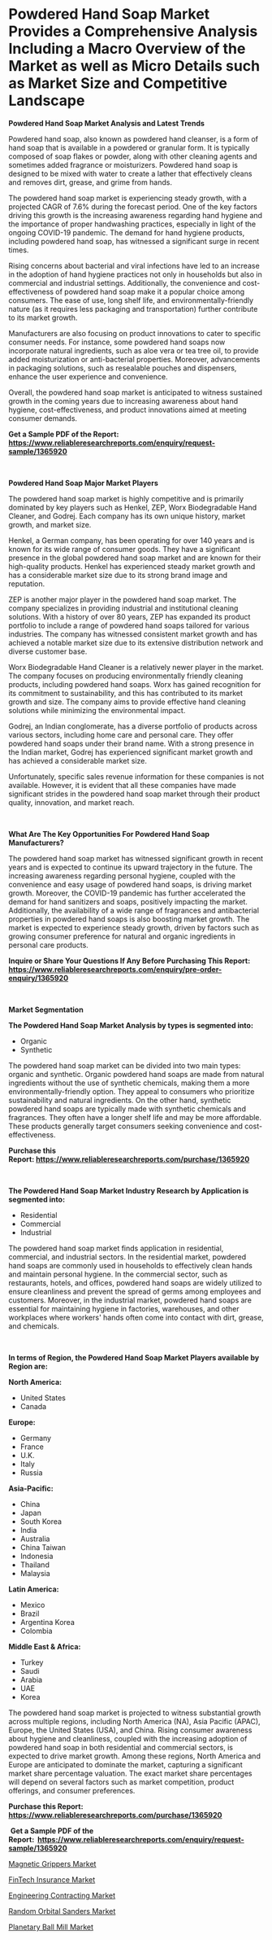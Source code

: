 <p><h1>Powdered Hand Soap Market Provides a Comprehensive Analysis Including a Macro Overview of the Market as well as Micro Details such as Market Size and Competitive Landscape</h1></p><p><strong>Powdered Hand Soap Market Analysis and Latest Trends</strong></p>
<p><p>Powdered hand soap, also known as powdered hand cleanser, is a form of hand soap that is available in a powdered or granular form. It is typically composed of soap flakes or powder, along with other cleaning agents and sometimes added fragrance or moisturizers. Powdered hand soap is designed to be mixed with water to create a lather that effectively cleans and removes dirt, grease, and grime from hands.</p><p>The powdered hand soap market is experiencing steady growth, with a projected CAGR of 7.6% during the forecast period. One of the key factors driving this growth is the increasing awareness regarding hand hygiene and the importance of proper handwashing practices, especially in light of the ongoing COVID-19 pandemic. The demand for hand hygiene products, including powdered hand soap, has witnessed a significant surge in recent times.</p><p>Rising concerns about bacterial and viral infections have led to an increase in the adoption of hand hygiene practices not only in households but also in commercial and industrial settings. Additionally, the convenience and cost-effectiveness of powdered hand soap make it a popular choice among consumers. The ease of use, long shelf life, and environmentally-friendly nature (as it requires less packaging and transportation) further contribute to its market growth.</p><p>Manufacturers are also focusing on product innovations to cater to specific consumer needs. For instance, some powdered hand soaps now incorporate natural ingredients, such as aloe vera or tea tree oil, to provide added moisturization or anti-bacterial properties. Moreover, advancements in packaging solutions, such as resealable pouches and dispensers, enhance the user experience and convenience.</p><p>Overall, the powdered hand soap market is anticipated to witness sustained growth in the coming years due to increasing awareness about hand hygiene, cost-effectiveness, and product innovations aimed at meeting consumer demands.</p></p>
<p><strong>Get a Sample PDF of the Report:&nbsp; <a href="https://www.reliableresearchreports.com/enquiry/request-sample/1365920">https://www.reliableresearchreports.com/enquiry/request-sample/1365920</a></strong></p>
<p>&nbsp;</p>
<p><strong>Powdered Hand Soap Major Market Players</strong></p>
<p><p>The powdered hand soap market is highly competitive and is primarily dominated by key players such as Henkel, ZEP, Worx Biodegradable Hand Cleaner, and Godrej. Each company has its own unique history, market growth, and market size.</p><p>Henkel, a German company, has been operating for over 140 years and is known for its wide range of consumer goods. They have a significant presence in the global powdered hand soap market and are known for their high-quality products. Henkel has experienced steady market growth and has a considerable market size due to its strong brand image and reputation.</p><p>ZEP is another major player in the powdered hand soap market. The company specializes in providing industrial and institutional cleaning solutions. With a history of over 80 years, ZEP has expanded its product portfolio to include a range of powdered hand soaps tailored for various industries. The company has witnessed consistent market growth and has achieved a notable market size due to its extensive distribution network and diverse customer base.</p><p>Worx Biodegradable Hand Cleaner is a relatively newer player in the market. The company focuses on producing environmentally friendly cleaning products, including powdered hand soaps. Worx has gained recognition for its commitment to sustainability, and this has contributed to its market growth and size. The company aims to provide effective hand cleaning solutions while minimizing the environmental impact.</p><p>Godrej, an Indian conglomerate, has a diverse portfolio of products across various sectors, including home care and personal care. They offer powdered hand soaps under their brand name. With a strong presence in the Indian market, Godrej has experienced significant market growth and has achieved a considerable market size.</p><p>Unfortunately, specific sales revenue information for these companies is not available. However, it is evident that all these companies have made significant strides in the powdered hand soap market through their product quality, innovation, and market reach.</p></p>
<p>&nbsp;</p>
<p><strong>What Are The Key Opportunities For Powdered Hand Soap Manufacturers?</strong></p>
<p><p>The powdered hand soap market has witnessed significant growth in recent years and is expected to continue its upward trajectory in the future. The increasing awareness regarding personal hygiene, coupled with the convenience and easy usage of powdered hand soaps, is driving market growth. Moreover, the COVID-19 pandemic has further accelerated the demand for hand sanitizers and soaps, positively impacting the market. Additionally, the availability of a wide range of fragrances and antibacterial properties in powdered hand soaps is also boosting market growth. The market is expected to experience steady growth, driven by factors such as growing consumer preference for natural and organic ingredients in personal care products.</p></p>
<p><strong>Inquire or Share Your Questions If Any Before Purchasing This Report: <a href="https://www.reliableresearchreports.com/enquiry/pre-order-enquiry/1365920">https://www.reliableresearchreports.com/enquiry/pre-order-enquiry/1365920</a></strong></p>
<p>&nbsp;</p>
<p><strong>Market Segmentation</strong></p>
<p><strong>The Powdered Hand Soap Market Analysis by types is segmented into:</strong></p>
<p><ul><li>Organic</li><li>Synthetic</li></ul></p>
<p><p>The powdered hand soap market can be divided into two main types: organic and synthetic. Organic powdered hand soaps are made from natural ingredients without the use of synthetic chemicals, making them a more environmentally-friendly option. They appeal to consumers who prioritize sustainability and natural ingredients. On the other hand, synthetic powdered hand soaps are typically made with synthetic chemicals and fragrances. They often have a longer shelf life and may be more affordable. These products generally target consumers seeking convenience and cost-effectiveness.</p></p>
<p><strong>Purchase this Report:&nbsp;<a href="https://www.reliableresearchreports.com/purchase/1365920">https://www.reliableresearchreports.com/purchase/1365920</a></strong></p>
<p>&nbsp;</p>
<p><strong>The Powdered Hand Soap Market Industry Research by Application is segmented into:</strong></p>
<p><ul><li>Residential</li><li>Commercial</li><li>Industrial</li></ul></p>
<p><p>The powdered hand soap market finds application in residential, commercial, and industrial sectors. In the residential market, powdered hand soaps are commonly used in households to effectively clean hands and maintain personal hygiene. In the commercial sector, such as restaurants, hotels, and offices, powdered hand soaps are widely utilized to ensure cleanliness and prevent the spread of germs among employees and customers. Moreover, in the industrial market, powdered hand soaps are essential for maintaining hygiene in factories, warehouses, and other workplaces where workers' hands often come into contact with dirt, grease, and chemicals.</p></p>
<p>&nbsp;</p>
<p><strong>In terms of Region, the Powdered Hand Soap Market Players available by Region are:</strong></p>
<p>
    <p> <strong> North America: </strong>
        <ul>
            <li>United States</li>
            <li>Canada</li>
        </ul>
        </p> 
    <p> <strong> Europe: </strong>
        <ul>
            <li>Germany</li>
            <li>France</li>
            <li>U.K.</li>
            <li>Italy</li>
            <li>Russia</li>
        </ul>
        </p> 
    <p> <strong> Asia-Pacific: </strong>
        <ul>
            <li>China</li>
            <li>Japan</li>
            <li>South Korea</li>
            <li>India</li>
            <li>Australia</li>
            <li>China Taiwan</li>
            <li>Indonesia</li>
            <li>Thailand</li>
            <li>Malaysia</li>
        </ul>
        </p> 
    <p> <strong> Latin America: </strong>
        <ul>
            <li>Mexico</li>
            <li>Brazil</li>
            <li>Argentina Korea</li>
            <li>Colombia</li>
        </ul>
        </p> 
    <p> <strong> Middle East & Africa: </strong>
        <ul>
            <li>Turkey</li>
            <li>Saudi</li>
            <li>Arabia</li>
            <li>UAE</li>
            <li>Korea</li>
        </ul>
    </p>
    </p>
<p><p>The powdered hand soap market is projected to witness substantial growth across multiple regions, including North America (NA), Asia Pacific (APAC), Europe, the United States (USA), and China. Rising consumer awareness about hygiene and cleanliness, coupled with the increasing adoption of powdered hand soap in both residential and commercial sectors, is expected to drive market growth. Among these regions, North America and Europe are anticipated to dominate the market, capturing a significant market share percentage valuation. The exact market share percentages will depend on several factors such as market competition, product offerings, and consumer preferences.</p></p>
<p><strong>Purchase this Report: <a href="https://www.reliableresearchreports.com/purchase/1365920">https://www.reliableresearchreports.com/purchase/1365920</a></strong></p>
<p>&nbsp;<strong>Get a Sample PDF of the Report:&nbsp;&nbsp;<a href="https://www.reliableresearchreports.com/enquiry/request-sample/1365920">https://www.reliableresearchreports.com/enquiry/request-sample/1365920</a></strong></p>
<p><strong></strong></p>
<p><p><a href="https://www.linkedin.com/pulse/magnetic-grippers-market-research-report-unlocks-analysis-qz72e/">Magnetic Grippers Market</a></p><p><a href="https://medium.com/@jaylonlesch/fintech-insurance-market-size-cagr-trends-2024-2030-72a5175052d7">FinTech Insurance Market</a></p><p><a href="https://medium.com/@janrussell6445/engineering-contracting-market-size-cagr-trends-2024-2030-60b71be45293">Engineering Contracting Market</a></p><p><a href="https://www.linkedin.com/pulse/random-orbital-sanders-market-share-amp-new-trends-8rjye/">Random Orbital Sanders Market</a></p><p><a href="https://www.linkedin.com/pulse/planetary-ball-mill-market-challenges-opportunities-growth-qssse/">Planetary Ball Mill Market</a></p></p>